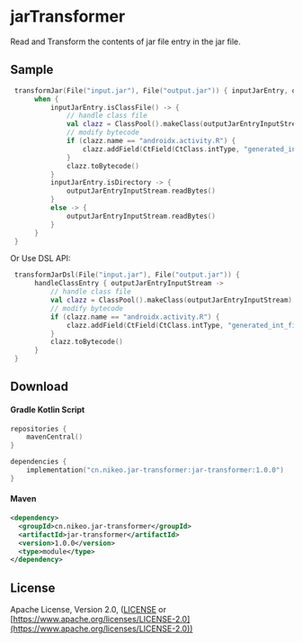 jarTransformer
===========
Read and Transform the contents of jar file entry in the jar file.

Sample
------
```kotlin
 transformJar(File("input.jar"), File("output.jar")) { inputJarEntry, outputJarEntryInputStream ->
      when {
          inputJarEntry.isClassFile() -> {
              // handle class file
              val clazz = ClassPool().makeClass(outputJarEntryInputStream)
              // modify bytecode
              if (clazz.name == "androidx.activity.R") {
                  clazz.addField(CtField(CtClass.intType, "generated_int_field", clazz), "100")
              }
              clazz.toBytecode()
          }
          inputJarEntry.isDirectory -> {
              outputJarEntryInputStream.readBytes()
          }
          else -> {
              outputJarEntryInputStream.readBytes()
          }
      }
 }

```

Or Use DSL API:
```kotlin
 transformJarDsl(File("input.jar"), File("output.jar")) {
      handleClassEntry { outputJarEntryInputStream ->
          // handle class file
          val clazz = ClassPool().makeClass(outputJarEntryInputStream)
          // modify bytecode
          if (clazz.name == "androidx.activity.R") {
              clazz.addField(CtField(CtClass.intType, "generated_int_field", clazz), "100")
          }
          clazz.toBytecode()
      }
 }
```

Download
--------

#### Gradle Kotlin Script
```kotlin
repositories {
    mavenCentral()
}

dependencies {
    implementation("cn.nikeo.jar-transformer:jar-transformer:1.0.0")
}
```

#### Maven
```xml
<dependency>
  <groupId>cn.nikeo.jar-transformer</groupId>
  <artifactId>jar-transformer</artifactId>
  <version>1.0.0</version>
  <type>module</type>
</dependency>
```

License
-------

Apache License, Version 2.0, ([LICENSE](https://github.com/nikeorever/jarTransformer/blob/trunk/LICENSE) or [https://www.apache.org/licenses/LICENSE-2.0](https://www.apache.org/licenses/LICENSE-2.0))

